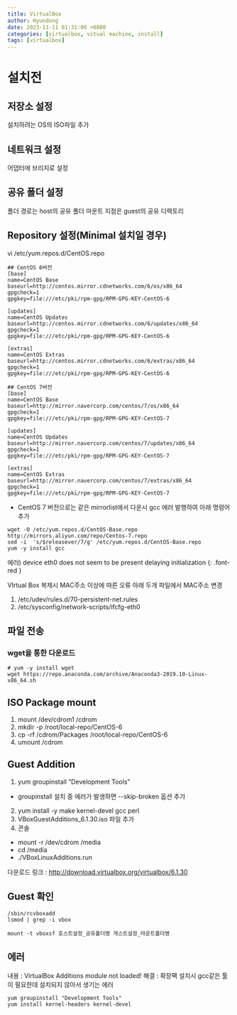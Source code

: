 ```yaml
---
title: VirtualBox
author: Hyundong
date: 2023-11-11 01:31:00 +0800
categories: [virtualbox, vitual machine, install]
tags: [virtualbox]
---
```


# 설치전
## 저장소 설정
설치하려는 OS의 ISO파일 추가

## 네트워크 설정
어댑터에 브리지로 설정

## 공유 폴더 설정
폴더 경로는 host의 공유 폴더
마운트 지점은 guest의 공유 디렉토리

## Repository 설정(Minimal 설치일 경우)
vi /etc/yum.repos.d/CentOS.repo
```
## CentOS 6버전
[base]
name=CentOS Base
baseurl=http://centos.mirror.cdnetworks.com/6/os/x86_64
gpgcheck=1
gpgkey=file:///etc/pki/rpm-gpg/RPM-GPG-KEY-CentOS-6

[updates]
name=CentOS Updates
baseurl=http://centos.mirror.cdnetworks.com/6/updates/x86_64
gpgcheck=1
gpgkey=file:///etc/pki/rpm-gpg/RPM-GPG-KEY-CentOS-6

[extras]
name=CentOS Extras
baseurl=http://centos.mirror.cdnetworks.com/6/extras/x86_64
gpgcheck=1
gpgkey=file:///etc/pki/rpm-gpg/RPM-GPG-KEY-CentOS-6
```

```
## CentOS 7버전
[base]
name=CentOS Base
baseurl=http://mirror.navercorp.com/centos/7/os/x86_64
gpgcheck=1
gpgkey=file:///etc/pki/rpm-gpg/RPM-GPG-KEY-CentOS-7

[updates]
name=CentOS Updates
baseurl=http://mirror.navercorp.com/centos/7/updates/x86_64
gpgcheck=1
gpgkey=file:///etc/pki/rpm-gpg/RPM-GPG-KEY-CentOS-7

[extras]
name=CentOS Extras
baseurl=http://mirror.navercorp.com/centos/7/extras/x86_64
gpgcheck=1
gpgkey=file:///etc/pki/rpm-gpg/RPM-GPG-KEY-CentOS-7
```

- CentOS 7 버전으로는 같은 mirrorlist에서 다운시 gcc 에러 발행하여 아래 명령어 추가

```
wget -O /etc/yum.repos.d/CentOS-Base.repo http://mirrors.aliyun.com/repo/Centos-7.repo
sed -i  's/$releasever/7/g' /etc/yum.repos.d/CentOS-Base.repo
yum -y install gcc
```

에러) device eth0 does not seem to be present delaying initialization
{: .font-red }

VIrtual Box 복제시 MAC주소 이상에 따른 오류
아래 두개 파일에서 MAC주소 변경
1. /etc/udev/rules.d/70-persistent-net.rules
2. /etc/sysconfig/network-scripts/ifcfg-eth0

## 파일 전송
### wget을 통한 다운로드
```
# yum -y install wget
wget https://repo.anaconda.com/archive/Anaconda3-2019.10-Linux-x86_64.sh
```

## ISO Package mount
1. mount /dev/cdrom1 /cdrom
2. mkdir -p /root/local-repo/CentOS-6
3. cp -rf /cdrom/Packages /root/local-repo/CentOS-6
4. umount /cdrom

## Guest Addition
1. yum groupinstall “Development Tools”
- groupinstall 설치 중 에러가 발생하면 --skip-broken 옵션 추가
2. yum install -y make kernel-devel gcc perl
3. VBoxGuestAdditions_6.1.30.iso 파일 추가
4. 콘솔
- mount -r /dev/cdrom /media
- cd /media
- ./VBoxLinuxAdditions.run

다운로드 링크 : http://download.virtualbox.org/virtualbox/6.1.30

## Guest 확인
```
/sbin/rcvboxadd
lsmod | grep -i vbox

mount -t vboxsf 호스트설정_공유폴더명 게스트설정_마운트폴더명
```

## 에러
내용 : VirtualBox Additions module not loaded!
해결 : 확장팩 설치시 gcc같은 툴이 필요한데 설치되지 않아서 생기는 에러

```
yum groupinstall "Development Tools"
yum install kernel-headers kernel-devel
```